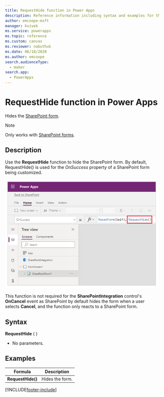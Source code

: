 ```yaml
---
title: RequestHide function in Power Apps
description: Reference information including syntax and examples for the RequestHide function in Power Apps.
author: emcoope-msft
manager: kvivek
ms.service: powerapps
ms.topic: reference
ms.custom: canvas
ms.reviewer: nabuthuk
ms.date: 06/18/2020
ms.author: emcoope
search.audienceType: 
  - maker
search.app: 
  - PowerApps
---
```


# RequestHide function in Power Apps

Hides the [SharePoint form](../sharepoint-form-integration.md#understand-the-sharepointintegration-control).

>[!NOTE]
> Only works with [SharePoint forms](../sharepoint-form-integration.md).

## Description

Use the **RequestHide** function to hide the SharePoint form. By default, RequestHide() is used for the *OnSuccess* property of a SharePoint form being customized.

![RequestHide example](media/function-requesthide/requesthide-fuction.png)

This function is not required for the **SharePointIntegration** control's **OnCancel** event as SharePoint by default hides the form when a user selects **Cancel**, and the function only reacts to a SharePoint form.

## Syntax

**RequestHide** ( )

* No parameters.

## Examples

| Formula | Description |
| --- | --- |
| **RequestHide()** | Hides the form. |


[!INCLUDE[footer-include](../../../includes/footer-banner.md)]